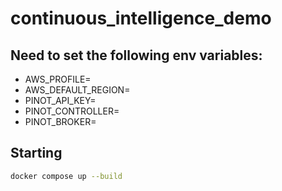 # continuous_intelligence_demo

## Need to set the following env variables:

- AWS_PROFILE=
- AWS_DEFAULT_REGION=
- PINOT_API_KEY=
- PINOT_CONTROLLER=
- PINOT_BROKER=

## Starting

```bash
docker compose up --build
```